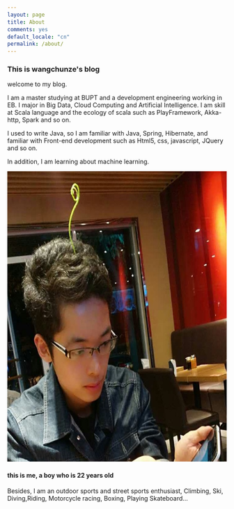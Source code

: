 ```yaml
---
layout: page
title: About
comments: yes
default_locale: "cn"
permalink: /about/
---
```



### This is wangchunze's blog

welcome to my blog.

I am a master studying at BUPT and a development engineering working in EB. 
I major in Big Data, Cloud Computing and Artificial Intelligence. I am skill at Scala language and the ecology of scala such as PlayFramework, Akka-http, Spark and so on.

I used to write Java, so I am familiar with Java, Spring, Hibernate, and familiar with Front-end development such as Html5, css, javascript, JQuery and so on.

In addition, I am learning about machine learning.


<img title="我" src="/images/my.jpg" alt="my" width="580" height="668" />

#### this is me, a boy who is 22 years old

Besides, I am an outdoor sports and street sports enthusiast, Climbing, Ski, Diving,Riding, Motorcycle racing, Boxing, Playing Skateboard...



